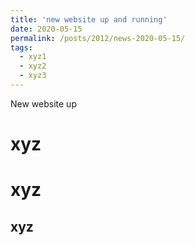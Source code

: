 ```yaml
---
title: 'new website up and running'
date: 2020-05-15
permalink: /posts/2012/news-2020-05-15/
tags:
  - xyz1
  - xyz2
  - xyz3
---
```


New website up

xyz
======

xyz
======

xyz
------